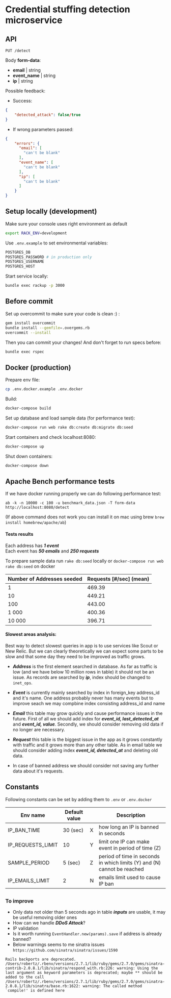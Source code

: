 # Credential stuffing detection microservice

## API

`PUT /detect`

  Body **form-data**:
  * **email** | string
  * **event_name** | string
  * **ip** | string


  Possible feedback:
  * Success:

  ```json
  {
      "detected_attack": false/true
  }
  ```

  * If wrong parameters passed:

  ```json
  {
      "errors": {
        "email": [
          "can't be blank"
        ],
        "event_name": [
          "can't be blank"
        ],
        "ip": [
          "can't be blank"
        ]
      }
  }
  ```


## Setup locally (development)

Make sure your console uses right environment as default

```bash
export RACK_ENV=development
```

Use `.env.example` to set environmental variables:
```bash
POSTGRES_DB
POSTGRES_PASSWORD # in production only
POSTGRES_USERNAME
POSTGRES_HOST
```

Start service locally:
```bash
bundle exec rackup -p 3000
```

## Before commit
Set up overcommit to make sure your code is clean :) :

```bash
gem install overcommit
bundle install --gemfile=.overgems.rb
overcommit --install
```
Then you can commit your changes! And don't forget to run specs before:

```bash
bundle exec rspec
```

## Docker (production)

Prepare env file:
```bash
cp .env.docker.example .env.docker
```

Build:
```bash
docker-compose build
```
Set up database and load sample data (for performance test):
```bash
docker-compose run web rake db:create db:migrate db:seed
```
Start containers and check localhost:8080:
```bash
docker-compose up
```
Shut down containers:
```bash
docker-compose down
```

## Apache Bench performance tests

If we have docker running properly we can do following performance test:

`ab -k -n 10000 -c 100 -u benchmark_data.json -T form-data http://localhost:8080/detect`

(If above command does not work you can install it on mac using brew `brew install homebrew/apache/ab`)

#### Tests results

Each address has ***1 event***\
Each event has ***50 emails*** and ***250 requests***

To prepare sample data run `rake db:seed` locally or `docker-compose run web rake db:seed` on docker

Number of Addresses seeded | Requests [#/sec] (mean)
--- | ---
1 | 469.39
10 | 449.21
100 | 443.00
1 000 | 400.36
10 000 | 396.71

#### Slowest areas analysis:

Best way to detect slowest queries in app is to use services like Scout or New Relic. But we can clearly theoretically we can expect some parts to be slow and that some day they need to be improved as traffic grows.

* ***Address*** is the first element searched in database. As far as traffic is low (and we have below 10 million rows in table) it should not be an issue. As records are searched by ***ip***, index should be changed to `inet_ops`.

* ***Event*** is currently mainly searched by index in foreign_key address_id and it's name. One address probably never has many events but to improve seach we may compbine index consisting address_id and name

* ***Email*** this table may grow quickly and cause performance issues in the future. First of all we should add index for ***event_id, last_detected_at*** and ***event_id, value***. Secondly, we should consider removing old data if no longer are necessary.

* ***Request*** this table is the biggest issue in the app as it grows constantly with traffic and it grows more than any other table. As in email table we should consider adding index ***event_id, detected_at*** and deleting old data.

* In case of banned address we should consider not saving any further data about it's requests.


## Constants

Following constants can be set by adding them to `.env` or `.env.docker`

Env name | Default value | | Description
--- | --- | --- | ---
IP_BAN_TIME | 30 (sec) | X | how long an IP is banned in seconds
IP_REQUESTS_LIMIT | 10 | Y | limit one IP can make event in period of time (Z)
SAMPLE_PERIOD | 5 (sec) | Z | period of time in seconds in which limits (Y) and (N) cannot be reached
IP_EMAILS_LIMIT | 2 | N | emails limit used to cause IP ban

##

### To improve

* Only data not older than 5 seconds ago in table ***inputs*** are usable, it may be useful removing older ones
* How can we handle ***DDoS Attack***?
* IP validation
* Is it worth running `EventHandler.new(params).save` if address is already banned?
* Below warnings seems to me sinatra issues `https://github.com/sinatra/sinatra/issues/1590`
```
Rails backports are deprecated.
/Users/robertz/.rbenv/versions/2.7.1/lib/ruby/gems/2.7.0/gems/sinatra-contrib-2.0.8.1/lib/sinatra/respond_with.rb:226: warning: Using the last argument as keyword parameters is deprecated; maybe ** should be added to the call
/Users/robertz/.rbenv/versions/2.7.1/lib/ruby/gems/2.7.0/gems/sinatra-2.0.8.1/lib/sinatra/base.rb:1622: warning: The called method `compile!' is defined here
```
